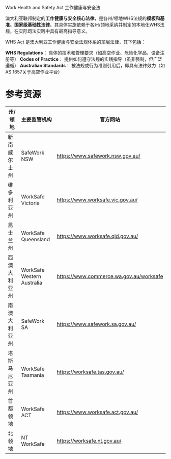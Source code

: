Work Health and Safety Act
工作健康与安全法


澳大利亚联邦制定的​**​工作健康与安全核心法律​**​，是各州/领地WHS法规的​**​模板和基准​**​。​**​国家级基础性法律​**​。其具体实施依赖于各州/领地采纳并制定的本地化WHS法规，在实际司法实践中具有最高指导意义。

WHS Act 是澳大利亚工作健康与安全法规体系的顶层法律，其下包括：

**​WHS Regulations​**​：
具体的技术和管理要求（如高空作业、危险化学品、设备注册等）
​**​Codes of Practice​**​：
提供如何遵守法规的实践指导（虽非强制，但广泛遵循）
**​Australian Standards​**​：
被法规或行为准则引用后，即具有法律效力（如AS 1657关于高空作业平台）


# 参考资源

| **州/领地​**​ | ​**​主要监管机构​**​             | ​**​官方网站​**​                            |
| ---------- | -------------------------- | --------------------------------------- |
| 新南威尔士州     | SafeWork NSW               | https://www.safework.nsw.gov.au/        |
| 维多利亚州      | WorkSafe Victoria          | https://www.worksafe.vic.gov.au/        |
| 昆士兰州       | WorkSafe Queensland        | https://www.worksafe.qld.gov.au/        |
| 西澳大利亚州     | WorkSafe Western Australia | https://www.commerce.wa.gov.au/worksafe |
| 南澳大利亚州     | SafeWork SA                | https://www.safework.sa.gov.au/         |
| 塔斯马尼亚州     | WorkSafe Tasmania          | https://worksafe.tas.gov.au/            |
| 首都领地       | WorkSafe ACT               | https://www.worksafe.act.gov.au/        |
| 北领地        | NT WorkSafe                | https://worksafe.nt.gov.au/             |